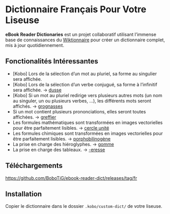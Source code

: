 # Dictionnaire Français Pour Votre Liseuse

**eBook Reader Dictionaries** est un projet collaboratif utilisant l’immense base de connaissances du [Wiktionnaire](https://fr.wiktionary.org/) pour créer un dictionnaire complet, mis à jour quotidiennement.

## Fonctionalités Intéressantes

- [Kobo] Lors de la sélection d’un mot au pluriel, sa forme au singulier sera affichée.
- [Kobo] Lors de la sélection d’un verbe conjugué, sa forme à l’infinitif sera affichée. → [dusse](screenshot-dusse.png)
- [Kobo] Si un mot au pluriel redirige vers plusieurs autres mots (un nom au singuler, un ou plusieurs verbes, ...), les différents mots seront affichés. → [grognasses](screenshot-grognasses.png)
- Si un mot contient plusieurs prononciations, elles seront toutes affichées. → [greffier](screenshot-greffier.png)
- Les formules mathématiques sont transformées en images vectorielles pour être parfaitement lisibles. → [cercle unité](screenshot-cercle_unite.png)
- Les formules chimiques sont transformées en images vectorielles pour être parfaitement lisibles. → [porphobilinogène](screenshot-porphobilinogene.png)
- La prise en charge des hiéroglyphes. → [gomme](screenshot-gomme.png)
- La prise en charge des tableaux. → [-eresse](screenshot--eresse.png)

## Téléchargements

https://github.com/BoboTiG/ebook-reader-dict/releases/tag/fr

## Installation

Copier le dictionnaire dans le dossier `.kobo/custom-dict/` de votre liseuse.

